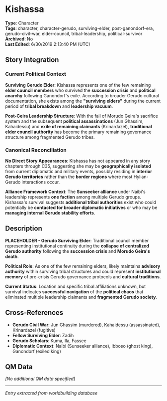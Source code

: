 # Kishassa

**Type**: Character  
**Tags**: character, character-gerudo, surviving-elder, post-ganondorf-era, gerudo-civil-war, elder-council, tribal-leadership, political-survivor  
**Archived**: No  
**Last Edited**: 6/30/2019 2:13:40 PM (UTC)

## Story Integration

### Current Political Context
**Surviving Gerudo Elder**: Kishassa represents one of the few remaining **elder council members** who survived the **succession crisis** and **political anarchy** following Ganondorf's exile. According to broader Gerudo cultural documentation, she exists among the **"surviving elders"** during the current period of **tribal breakdown** and **leadership vacuum**.

**Post-Geira Leadership Structure**: With the fall of Morudo Geira's sacrifice system and the subsequent **political assassinations** (Jun Ghassim, Kahaidessu) and **exile of remaining claimants** (Krinardazel), **traditional elder council authority** has become the primary remaining governance structure among fragmented Gerudo tribes.

### Canonical Reconciliation
**No Direct Story Appearances**: Kishassa has not appeared in any story chapters through C35, suggesting she may be **geographically isolated** from current diplomatic and military events, possibly residing in **interior Gerudo territories** rather than the **border regions** where most Hylian-Gerudo interactions occur.

**Alliance Framework Context**: The **Sunseeker alliance** under Naibi's leadership represents **one faction** among multiple Gerudo groups. Kishassa's survival suggests **additional tribal authorities** exist who could potentially be **contacted for broader diplomatic initiatives** or who may be **managing internal Gerudo stability efforts**.

## Description
**PLACEHOLDER - Gerudo Surviving Elder**: Traditional council member representing institutional continuity during the **collapse of centralized Gerudo authority** following the **succession crisis** and **Morudo Geira's death**. 

**Political Role**: As one of the few remaining elders, likely maintains **advisory authority** within surviving tribal structures and could represent **institutional memory** of pre-crisis Gerudo governance protocols and **cultural traditions**.

**Current Status**: Location and specific tribal affiliations unknown, but survival indicates **successful navigation** of the **political chaos** that eliminated multiple leadership claimants and **fragmented Gerudo society**.

## Cross-References
- **Gerudo Civil War**: Jun Ghassim (murdered), Kahaidessu (assassinated), Krinardazel (fugitive)
- **Fellow Surviving Elder**: Zadih
- **Gerudo Scholars**: Kuma, Ila, Fassee
- **Diplomatic Context**: Naibi (Sunseeker alliance), Ibboso (ghost king), Ganondorf (exiled king)

## QM Data
*[No additional QM data specified]*

---
*Entry extracted from worldbuilding database*
